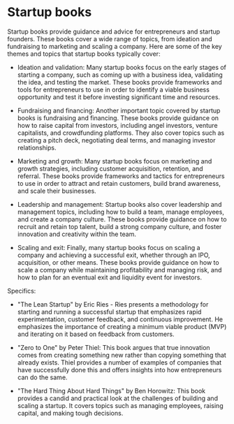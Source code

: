 # Startup books 

Startup books provide guidance and advice for entrepreneurs and startup founders. These books cover a wide range of topics, from ideation and fundraising to marketing and scaling a company. Here are some of the key themes and topics that startup books typically cover:

* Ideation and validation: Many startup books focus on the early stages of starting a company, such as coming up with a business idea, validating the idea, and testing the market. These books provide frameworks and tools for entrepreneurs to use in order to identify a viable business opportunity and test it before investing significant time and resources.

* Fundraising and financing: Another important topic covered by startup books is fundraising and financing. These books provide guidance on how to raise capital from investors, including angel investors, venture capitalists, and crowdfunding platforms. They also cover topics such as creating a pitch deck, negotiating deal terms, and managing investor relationships.

* Marketing and growth: Many startup books focus on marketing and growth strategies, including customer acquisition, retention, and referral. These books provide frameworks and tactics for entrepreneurs to use in order to attract and retain customers, build brand awareness, and scale their businesses.

* Leadership and management: Startup books also cover leadership and management topics, including how to build a team, manage employees, and create a company culture. These books provide guidance on how to recruit and retain top talent, build a strong company culture, and foster innovation and creativity within the team.

* Scaling and exit: Finally, many startup books focus on scaling a company and achieving a successful exit, whether through an IPO, acquisition, or other means. These books provide guidance on how to scale a company while maintaining profitability and managing risk, and how to plan for an eventual exit and liquidity event for investors.

Specifics:

* "The Lean Startup" by Eric Ries - Ries presents a methodology for starting and running a successful startup that emphasizes rapid experimentation, customer feedback, and continuous improvement. He emphasizes the importance of creating a minimum viable product (MVP) and iterating on it based on feedback from customers.

* "Zero to One" by Peter Thiel: This book argues that true innovation comes from creating something new rather than copying something that already exists. Thiel provides a number of examples of companies that have successfully done this and offers insights into how entrepreneurs can do the same.

* "The Hard Thing About Hard Things" by Ben Horowitz: This book provides a candid and practical look at the challenges of building and scaling a startup. It covers topics such as managing employees, raising capital, and making tough decisions.
